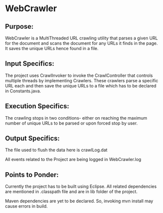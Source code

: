 # WebCrawler

Purpose:
--------
WebCrawler is a MultiThreaded URL crawling utility that parses a given URL for the document and scans the document for 
any URLs it finds in the page. It saves the unique URLs hence found in a file.

Input Specifics:
---------------
The project uses CrawlInvoker to invoke the CrawlController that controls multiple threads by implementing Crawlers. These 
crawlers parse a specific URL each and then save the unique URLs to a file which has to be declared in Constants.java.


Execution Specifics:
-------------------
The crawling stops in two conditions- either on reaching the maximum number of unique URLs to be parsed or upon forced stop
by user.


Output Specifics:
----------------
The file used to flush the data here is crawlLog.dat

All events related to the Project are being logged in WebCrawler.log

Points to Ponder:
-----------------------
Currently the project has to be built using Eclipse. All related dependencies are mentioned in .classpath file and are in 
lib folder of the project.

Maven dependencies are yet to be declared. So, invoking mvn install may cause errors in build.
